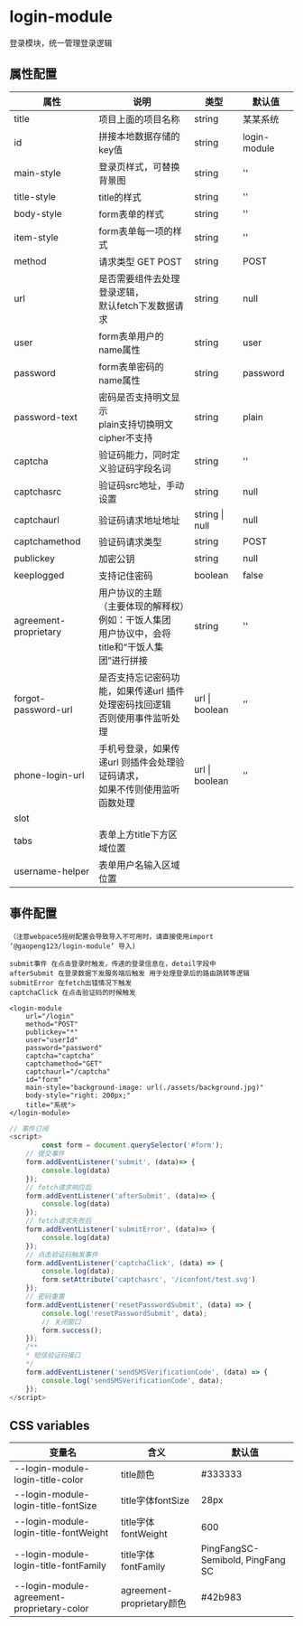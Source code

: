# login-module

登录模块，统一管理登录逻辑

## 属性配置

| 属性       | 说明                                                    | 类型   | 默认值       |
| ---------- | ------------------------------------------------------- | ------ | ------------ |
| title      | 项目上面的项目名称                                      | string | 某某系统     |
| id         | 拼接本地数据存储的key值                                 | string | login-module |
| main-style | 登录页样式，可替换背景图                           | string | ''           |
| title-style | title的样式 | string | '' |
| body-style      | form表单的样式                                     | string | ''           |
| item-style | form表单每一项的样式 | string | '' |
| method     | 请求类型 GET POST                                       | string | POST         |
| url        | 是否需要组件去处理登录逻辑，<br />默认fetch下发数据请求 | string | null         |
| user       | form表单用户的name属性                                  | string | user         |
| password   | form表单密码的name属性                                  | string | password     |
| password-text | 密码是否支持明文显示 <br />plain支持切换明文 cipher不支持 | string | plain |
| captcha | 验证码能力，同时定义验证码字段名词 | string  | '' |
| captchasrc | 验证码src地址，手动设置 | string | null |
| captchaurl | 验证码请求地址地址 | string \| null | null |
| captchamethod | 验证码请求类型 | string | POST |
| publickey | 加密公钥 | string | null |
| keeplogged | 支持记住密码 | boolean | false |
| agreement-proprietary | 用户协议的主题<br />（主要体现的解释权）例如：干饭人集团<br />用户协议中，会将title和“干饭人集团”进行拼接 | string | '' |
| forgot-password-url | 是否支持忘记密码功能，如果传递url 插件处理密码找回逻辑<br />否则使用事件监听处理 | url \| boolean | ‘’ |
| phone-login-url | 手机号登录，如果传递url 则插件会处理验证码请求，<br />如果不传则使用监听函数处理 | url \| boolean | ‘’ |
| slot |  |  |  |
| tabs | 表单上方title下方区域位置 |  |  |
| username-helper | 表单用户名输入区域位置 |  |  |

## 事件配置 

`（注意webpace5摇树配置会导致导入不可用时，请直接使用import  ‘@gaopeng123/login-module’ 导入)`

```
submit事件 在点击登录时触发，传递的登录信息在，detail字段中
afterSubmit 在登录数据下发服务端后触发 用于处理登录后的路由跳转等逻辑
submitError 在fetch出错情况下触发
captchaClick 在点击验证码的时候触发
```

```tsx
<login-module
    url="/login"
    method="POST"
    publickey="*"
    user="userId"
    password="password"
    captcha="captcha"
    captchamethod="GET"
    captchaurl="/captcha"
    id="form"
    main-style="background-image: url(./assets/background.jpg)"
    body-style="right: 200px;"
    title="系统">
</login-module>
```

```js
// 事件订阅
<script>
        const form = document.querySelector('#form');
    // 提交事件
    form.addEventListener('submit', (data)=> {
        console.log(data)
    });
    // fetch请求响应后
    form.addEventListener('afterSubmit', (data)=> {
        console.log(data)
    });
    // fetch请求失败后
    form.addEventListener('submitError', (data)=> {
        console.log(data)
    });
    // 点击验证码触发事件
    form.addEventListener('captchaClick', (data) => {
        console.log(data);
        form.setAttribute('captchasrc', '/iconfont/test.svg')   
    });
    // 密码重置
    form.addEventListener('resetPasswordSubmit', (data) => {
        console.log('resetPasswordSubmit', data);
        // 关闭窗口
        form.success();
    });
    /**
    * 短信验证码接口
    */
    form.addEventListener('sendSMSVerificationCode', (data) => {
        console.log('sendSMSVerificationCode', data);
    });
</script>
```

## CSS variables

| 变量名                                     | 含义                      | 默认值                           |
| ------------------------------------------ | ------------------------- | -------------------------------- |
| --login-module-login-title-color           | title颜色                 | #333333                          |
| --login-module-login-title-fontSize        | title字体fontSize         | 28px                             |
| --login-module-login-title-fontWeight      | title字体fontWeight       | 600                              |
| --login-module-login-title-fontFamily      | title字体fontFamily       | PingFangSC-Semibold, PingFang SC |
| --login-module-agreement-proprietary-color | agreement-proprietary颜色 | #42b983                          |

